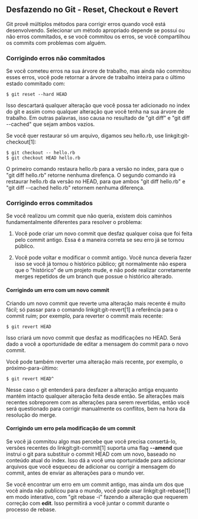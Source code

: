 ﻿## Desfazendo no Git - Reset, Checkout e Revert ##

Git provê múltiplos métodos para corrigir erros quando você está desenvolvendo.
Selecionar um método apropriado depende se possui ou não erros commitados, e 
se você commitou os erros, se você compartilhou os commits com problemas com
alguém.

### Corrigindo erros não commitados ###

Se você cometeu erros na sua árvore de trabalho, mas ainda não commitou
esses erros, você pode retornar a árvore de trabalho inteira para o último
estado commitado com:

    $ git reset --hard HEAD

Isso descartará qualquer alteração que você possa ter adicionado no index do
git e assim como qualquer alteração que você tenha na sua árvore de trabalho.
Em outras palavras, isso causa no resultado de "git diff" e "git diff 
--cached" que sejam ambos vazios.

Se você quer restaurar só um arquivo, digamos seu hello.rb, use
linkgit:git-checkout[1]:

    $ git checkout -- hello.rb
    $ git checkout HEAD hello.rb

O primeiro comando restaura hello.rb para a versão no index, para que
o "git diff hello.rb" retorne nenhuma direfença. O segundo comando
irá restaurar hello.rb da versão no HEAD, para que ambos 
"git diff hello.rb" e "git diff --cached hello.rb" retornem nenhuma diferença. 


### Corrigindo erros commitados ###

Se você realizou um commit que não queria, existem dois caminhos 
fundamentalmente diferentes para resolver o problema:

1. Você pode criar um novo commit que desfaz qualquer coisa que foi
    feita pelo commit antigo. Essa é a maneira correta se seu erro
    já se tornou público.

2. Você pode voltar e modificar o commit antigo. Você nunca deveria fazer
    isso se você já tornou o histórico público; git normalmente não espera
    que o "histórico" de um projeto mude, e não pode realizar corretamente
    merges repetidos de um branch que possue o histórico alterado.


#### Corrigindo um erro com um novo commit ####

Criando um novo commit que reverte uma alteração mais recente é muito fácil;
só passar para o comando linkgit:git-revert[1] a referência para o commit ruim;
por exemplo, para reverter o commit mais recente:

    $ git revert HEAD

Isso criará um novo commit que desfaz as modificações no HEAD. Será dado a
você a oportunidade de editar a mensagem do commit para o novo commit.

Você pode também reverter uma alteração mais recente, por exemplo, o 
próximo-para-último:

    $ git revert HEAD^

Nesse caso o git entenderá para desfazer a alteração antiga enquanto mantém
intacto qualquer alteração feita desde então. Se alterações mais recentes 
sobreporem com as alterações para serem revertidas, então você será questionado
para corrigir manualmente os conflitos, bem na hora da resolução do merge.


#### Corrigindo um erro pela modificação de um commit ####

Se você já commitou algo mas percebe que você precisa consertá-lo, versões
recentes do linkgit:git-commit[1] suporta uma flag **--amend** que instrui
o git para substituir o commit HEAD com um novo, baseado no conteúdo atual do
index. Isso dá a você uma oportunidade para adicionar arquivos que você 
esqueceu de adicionar ou corrigir a mensagem do commit, antes de enviar as 
alterações para o mundo ver.

Se você encontrar um erro em um commit antigo, mas ainda um dos que você ainda
não publicou para o mundo, você pode usar linkgit:git-rebase[1] em modo 
interativo, com "git rebase -i" fazendo a alteração que requerem correção com 
**edit**. Isso permitirá a você juntar o commit durante o processo de rebase.